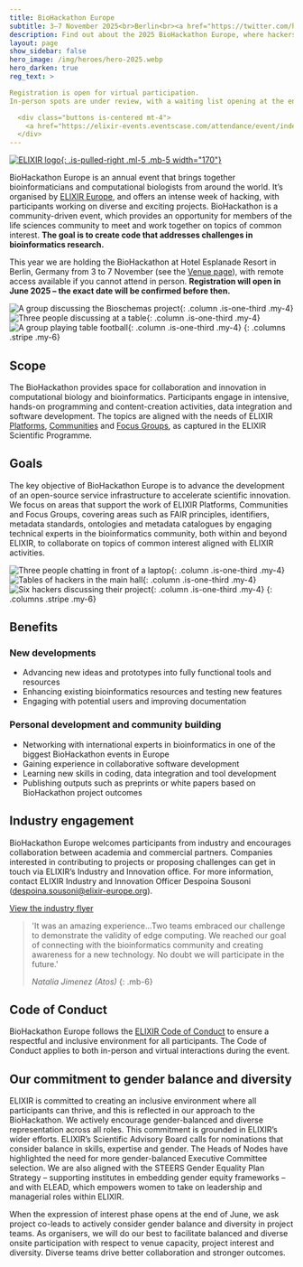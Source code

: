 ```yaml
---
title: BioHackathon Europe
subtitle: 3–7 November 2025<br>Berlin<br><a href="https://twitter.com/hashtag/BioHackEU25" class="is-size-6 ">#BioHackEU25</a></span>
description: Find out about the 2025 BioHackathon Europe, where hackers get together to make life science research easier.
layout: page
show_sidebar: false
hero_image: /img/heroes/hero-2025.webp
hero_darken: true
reg_text: >

Registration is open for virtual participation.
In-person spots are under review, with a waiting list opening at the end of July.

  <div class="buttons is-centered mt-4">
    <a href="https://elixir-events.eventscase.com/attendance/event/index/45232/EN?step=login" class="button is-size-5">Register now (virtual)</a>
  </div>
---
```


[![ELIXIR logo](/img/elixir-logo.svg){: .is-pulled-right .ml-5 .mb-5 width="170"}](https://elixir-europe.org/)

BioHackathon Europe is an annual event that brings together bioinformaticians and computational biologists from around the world. It’s organised by [ELIXIR Europe](https://elixir-europe.org/), and offers an intense week of hacking, with participants working on diverse and exciting projects. BioHackathon is a community-driven event, which provides an opportunity for members of the life sciences community to meet and work together on topics of common interest. **The goal is to create code that addresses challenges in bioinformatics research.** 

This year we are holding the BioHackathon at Hotel Esplanade Resort in Berlin, Germany from 3 to 7 November (see the [Venue page](/venue/)), with remote access available if you cannot attend in person. **Registration will open in June 2025 – the exact date will be confirmed before then.**

<!---
Images below wrap in a <p> tag. To-do: include images or find another 
workaround to avoid this, whilst still keeping the file easy to edit.
The 'markdown="1"' attribute on a <div> doesn't seem to work here.
Maybe just include them (but less intuitive to edit that way).
-->

![A group discussing the Bioschemas project](/img/square-tile-meeting-herve.webp){: .column .is-one-third .my-4}
![Three people discussing at a table](/img/square-tile-chat-toshiaki.webp){: .column .is-one-third .my-4}
![A group playing table football](/img/square-tile-table-football.webp){: .column .is-one-third .my-4}
{: .columns .stripe .my-6}

## Scope
The BioHackathon provides space for collaboration and innovation in computational biology and bioinformatics. Participants engage in intensive, hands-on programming and content-creation activities, data integration and software development. The topics are aligned with the needs of ELIXIR [Platforms](https://elixir-europe.org/platforms), [Communities](https://elixir-europe.org/communities) and [Focus Groups](https://elixir-europe.org/focus-groups), as captured in the ELIXIR Scientific Programme.

## Goals
The key objective of BioHackathon Europe is to advance the development of an open-source service infrastructure to accelerate scientific innovation. We focus on areas that support the work of ELIXIR Platforms, Communities and Focus Groups, covering areas such as FAIR principles, identifiers, metadata standards, ontologies and metadata catalogues by engaging technical experts in the bioinformatics community, both within and beyond ELIXIR, to collaborate on topics of common interest aligned with ELIXIR activities.
  
![Three people chatting in front of a laptop](/img/square-tile-table-chat.webp){: .column .is-one-third .my-4}
![Tables of hackers in the main hall](/img/square-tile-barcelona-hall.webp){: .column .is-one-third .my-4}
![Six hackers discussing their project](/img/square-tile-table-working.webp){: .column .is-one-third .my-4}
{: .columns .stripe .my-6}

## Benefits
### New developments
  * Advancing new ideas and prototypes into fully functional tools and resources
  * Enhancing existing bioinformatics resources and testing new features
  * Engaging with potential users and improving documentation

### Personal development and community building
  * Networking with international experts in bioinformatics in one of the biggest BioHackathon events in Europe
  * Gaining experience in collaborative software development
  * Learning new skills in coding, data integration and tool development
  * Publishing outputs such as preprints or white papers based on BioHackathon project outcomes

## Industry engagement
BioHackathon Europe welcomes participants from industry and encourages collaboration between academia and commercial partners. Companies interested in contributing to projects or proposing challenges can get in touch via ELIXIR’s Industry and Innovation office. For more information, contact ELIXIR Industry and Innovation Officer Despoina Sousoni (<despoina.sousoni@elixir-europe.org>).

<a href="https://drive.google.com/file/d/1uyuHeZbtyAlmZQt0RjzplFkLNSh3VVUY/view?usp=sharing" class="button is-size-5 is-inline-block my-2">View the industry flyer</a>

>'It was an amazing experience...Two teams embraced our challenge to demonstrate the validity of edge computing. We reached our  goal of connecting with the bioinformatics community and creating awareness for a new technology. No doubt we will participate in the future.'
>
>_Natalia Jimenez (Atos)_
{: .mb-6}

## Code of Conduct
BioHackathon Europe follows the [ELIXIR Code of Conduct](https://elixir-europe.org/events/code-of-conduct) to ensure a respectful and inclusive environment for all participants. The Code of Conduct applies to both in-person and virtual interactions during the event.

## Our commitment to gender balance and diversity

ELIXIR is committed to creating an inclusive environment where all participants can thrive, and this is reflected in our approach to the BioHackathon. We actively encourage gender-balanced and diverse representation across all roles. This commitment is grounded in ELIXIR’s wider efforts. ELIXIR’s Scientific Advisory Board calls for nominations that consider balance in skills, expertise and gender. The Heads of Nodes have highlighted the need for more gender-balanced Executive Committee selection. We are also aligned with the STEERS Gender Equality Plan Strategy – supporting institutes in embedding gender equity frameworks – and with ELEAD, which empowers women to take on leadership and managerial roles within ELIXIR.

When the expression of interest phase opens at the end of June, we ask project co-leads to actively consider gender balance and diversity in project teams. As organisers, we will do our best to facilitate balanced and diverse onsite participation with respect to venue capacity, project interest and diversity. Diverse teams drive better collaboration and stronger outcomes.

